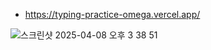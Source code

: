 * https://typing-practice-omega.vercel.app/



![스크린샷 2025-04-08 오후 3 38 51](https://github.com/user-attachments/assets/437b80a0-20c9-4fcd-a989-ba2c84fad0de)

